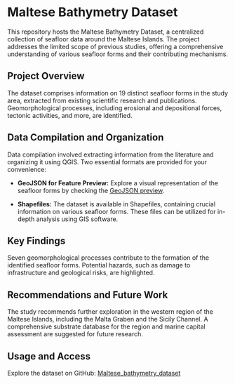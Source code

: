 # Maltese Bathymetry Dataset

This repository hosts the Maltese Bathymetry Dataset, a centralized collection of seafloor data around the Maltese Islands. The project addresses the limited scope of previous studies, offering a comprehensive understanding of various seafloor forms and their contributing mechanisms.

## Project Overview

The dataset comprises information on 19 distinct seafloor forms in the study area, extracted from existing scientific research and publications. Geomorphological processes, including erosional and depositional forces, tectonic activities, and more, are identified.

## Data Compilation and Organization

Data compilation involved extracting information from the literature and organizing it using QGIS. Two essential formats are provided for your convenience:

- **GeoJSON for Feature Preview:** Explore a visual representation of the seafloor forms by checking the [GeoJSON preview](https://github.com/Flocid/Maltese_bathymetry_dataset/tree/main/GeoJSON).

- **Shapefiles:** The dataset is available in Shapefiles, containing crucial information on various seafloor forms. These files can be utilized for in-depth analysis using GIS software.

## Key Findings

Seven geomorphological processes contribute to the formation of the identified seafloor forms. Potential hazards, such as damage to infrastructure and geological risks, are highlighted.

## Recommendations and Future Work

The study recommends further exploration in the western region of the Maltese Islands, including the Malta Graben and the Sicily Channel. A comprehensive substrate database for the region and marine capital assessment are suggested for future research.

## Usage and Access

Explore the dataset on GitHub: [Maltese_bathymetry_dataset](link_to_repository)
